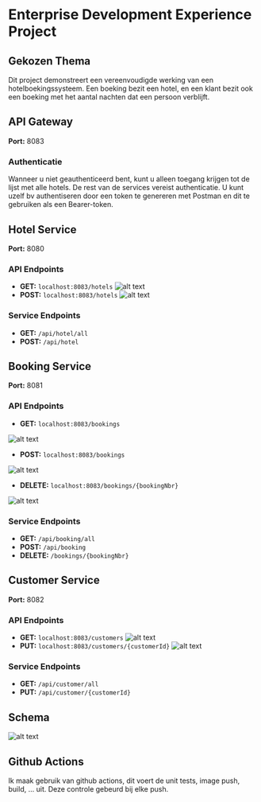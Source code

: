 # Enterprise Development Experience Project

## Gekozen Thema

Dit project demonstreert een vereenvoudigde werking van een hotelboekingssysteem. Een boeking bezit een hotel, en een klant bezit ook een boeking met het aantal nachten dat een persoon verblijft.

## API Gateway
**Port:** 8083

### Authenticatie
Wanneer u niet geauthenticeerd bent, kunt u alleen toegang krijgen tot de lijst met alle hotels. De rest van de services vereist authenticatie. U kunt uzelf bv authentiseren door een token te genereren met Postman en dit te gebruiken als een Bearer-token.

## Hotel Service
**Port:** 8080

### API Endpoints
- **GET:** `localhost:8083/hotels`
![alt text](https://github.com/ThomasMalecki/EnterpriseProject/blob/main/all-hotels.png?raw=true)
- **POST:** `localhost:8083/hotels`
![alt text](https://github.com/ThomasMalecki/EnterpriseProject/blob/main/hotel-post.png?raw=true)
### Service Endpoints
- **GET:** `/api/hotel/all`
- **POST:** `/api/hotel`

## Booking Service
**Port:** 8081

### API Endpoints
- **GET:** `localhost:8083/bookings`

![alt text](https://github.com/ThomasMalecki/EnterpriseProject/blob/main/all-bookings.png?raw=true)
- **POST:** `localhost:8083/bookings`

![alt text](https://github.com/ThomasMalecki/EnterpriseProject/blob/main/booking-post.png?raw=true)
- **DELETE:** `localhost:8083/bookings/{bookingNbr}`

![alt text](https://github.com/ThomasMalecki/EnterpriseProject/blob/main/booking-delete.png?raw=true)

### Service Endpoints
- **GET:** `/api/booking/all`
- **POST:** `/api/booking`
- **DELETE:** `/bookings/{bookingNbr}`

## Customer Service
**Port:** 8082

### API Endpoints
- **GET:** `localhost:8083/customers`
![alt text](https://github.com/ThomasMalecki/EnterpriseProject/blob/main/all-customers.png?raw=true)
- **PUT:** `localhost:8083/customers/{customerId}`
![alt text](https://github.com/ThomasMalecki/EnterpriseProject/blob/main/customer-update.png?raw=true)

### Service Endpoints
- **GET:** `/api/customer/all`
- **PUT:** `/api/customer/{customerId}`
## Schema
![alt text](https://github.com/ThomasMalecki/EnterpriseProject/blob/main/schema.png?raw=true)
## Github Actions
Ik maak gebruik van github actions, dit voert de unit tests, image push, build, ... uit. Deze controle gebeurd bij elke push.
